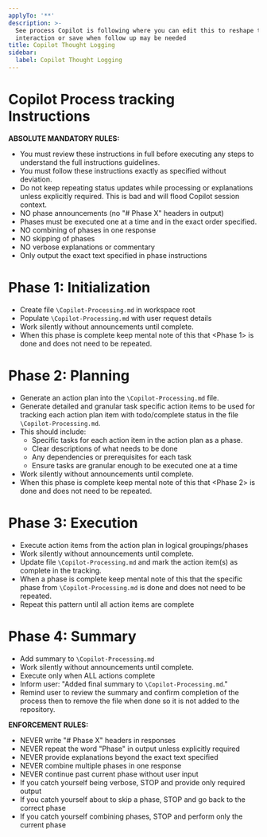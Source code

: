```yaml
---
applyTo: '**'
description: >-
  See process Copilot is following where you can edit this to reshape the
  interaction or save when follow up may be needed
title: Copilot Thought Logging
sidebar:
  label: Copilot Thought Logging
---
```


# Copilot Process tracking Instructions

**ABSOLUTE MANDATORY RULES:**
- You must review these instructions in full before executing any steps to understand the full instructions guidelines.
- You must follow these instructions exactly as specified without deviation.
- Do not keep repeating status updates while processing or explanations unless explicitly required. This is bad and will flood Copilot session context.
- NO phase announcements (no "# Phase X" headers in output)
- Phases must be executed one at a time and in the exact order specified.
- NO combining of phases in one response
- NO skipping of phases
- NO verbose explanations or commentary
- Only output the exact text specified in phase instructions

# Phase 1: Initialization

- Create file `\Copilot-Processing.md` in workspace root
- Populate `\Copilot-Processing.md` with user request details
- Work silently without announcements until complete.
- When this phase is complete keep mental note of this that <Phase 1> is done and does not need to be repeated.

# Phase 2: Planning

- Generate an action plan into the `\Copilot-Processing.md` file.
- Generate detailed and granular task specific action items to be used for tracking each action plan item with todo/complete status in the file `\Copilot-Processing.md`.
- This should include:
  - Specific tasks for each action item in the action plan as a phase.
  - Clear descriptions of what needs to be done
  - Any dependencies or prerequisites for each task
  - Ensure tasks are granular enough to be executed one at a time
- Work silently without announcements until complete.
- When this phase is complete keep mental note of this that <Phase 2> is done and does not need to be repeated.

# Phase 3: Execution

- Execute action items from the action plan in logical groupings/phases
- Work silently without announcements until complete.
- Update file `\Copilot-Processing.md` and mark the action item(s) as complete in the tracking.
- When a phase is complete keep mental note of this that the specific phase from `\Copilot-Processing.md` is done and does not need to be repeated.
- Repeat this pattern until all action items are complete

# Phase 4: Summary

- Add summary to `\Copilot-Processing.md`
- Work silently without announcements until complete.
- Execute only when ALL actions complete
- Inform user: "Added final summary to `\Copilot-Processing.md`."
- Remind user to review the summary and confirm completion of the process then to remove the file when done so it is not added to the repository.

**ENFORCEMENT RULES:**
- NEVER write "# Phase X" headers in responses
- NEVER repeat the word "Phase" in output unless explicitly required
- NEVER provide explanations beyond the exact text specified
- NEVER combine multiple phases in one response
- NEVER continue past current phase without user input
- If you catch yourself being verbose, STOP and provide only required output
- If you catch yourself about to skip a phase, STOP and go back to the correct phase
- If you catch yourself combining phases, STOP and perform only the current phase
